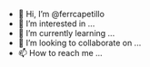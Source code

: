 - 👋 Hi, I’m @ferrcapetillo
- 👀 I’m interested in ...
- 🌱 I’m currently learning ...
- 💞️ I’m looking to collaborate on ...
- 📫 How to reach me ...

<!---
ferrcapetillo/ferrcapetillo is a ✨ special ✨ repository because its `README.md` (this file) appears on your GitHub profile.
You can click the Preview link to take a look at your changes.
--->
